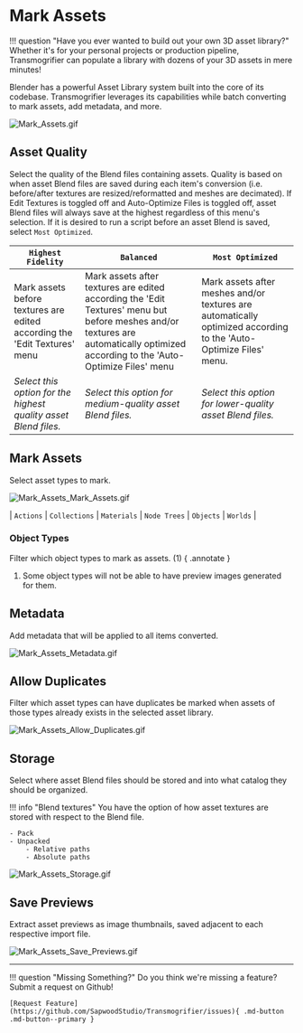 # Mark Assets

!!! question "Have you ever wanted to build out your own 3D asset library?" 
    Whether it's for your personal projects or production pipeline, Transmogrifier can populate a library with dozens of your 3D assets in mere minutes!

Blender has a powerful Asset Library system built into the core of its codebase.  Transmogrifier leverages its capabilities while batch converting to mark assets, add metadata, and more.

![Mark_Assets.gif](assets/images/Mark_Assets.gif)


## Asset Quality
Select the quality of the Blend files containing assets. Quality is based on when asset Blend files are saved during each item's conversion (i.e. before/after textures are resized/reformatted and meshes are decimated). If Edit Textures is toggled off and Auto-Optimize Files is toggled off, asset Blend files will always save at the highest regardless of this menu's selection. If it is desired to run a script before an asset Blend is saved, select `Most Optimized`.


| `Highest Fidelity` | `Balanced` | `Most Optimized` |
| ---- | ---- | ---- |
| Mark assets before textures are edited according the 'Edit Textures' menu | Mark assets after textures are edited according the 'Edit Textures' menu but before meshes and/or textures are automatically optimized according to the 'Auto-Optimize Files' menu | Mark assets after meshes and/or textures are automatically optimized according to the 'Auto-Optimize Files' menu. |
| *Select this option for the highest quality asset Blend files.* | *Select this option for medium-quality asset Blend files.* | *Select this option for lower-quality asset Blend files.* |

## Mark Assets
Select asset types to mark.

![Mark_Assets_Mark_Assets.gif](assets/images/Mark_Assets_Mark_Assets.gif)

| `Actions` | `Collections` | `Materials` | `Node Trees` | `Objects` | `Worlds` |



### Object Types
Filter which object types to mark as assets. (1)
{ .annotate }

1. Some object types will not be able to have preview images generated for them.


## Metadata
Add metadata that will be applied to all items converted.

![Mark_Assets_Metadata.gif](assets/images/Mark_Assets_Metadata.gif)


## Allow Duplicates
Filter which asset types can have duplicates be marked when assets of those types already exists in the selected asset library.

![Mark_Assets_Allow_Duplicates.gif](assets/images/Mark_Assets_Allow_Duplicates.gif)


## Storage
Select where asset Blend files should be stored and into what catalog they should be organized.  

!!! info "Blend textures"
    You have the option of how asset textures are stored with respect to the Blend file.
    
    - Pack 
    - Unpacked
        - Relative paths
        - Absolute paths

![Mark_Assets_Storage.gif](assets/images/Mark_Assets_Storage.gif)


## Save Previews
Extract asset previews as image thumbnails, saved adjacent to each respective import file.

![Mark_Assets_Save_Previews.gif](assets/images/Mark_Assets_Save_Previews.gif)


***
!!! question "Missing Something?"
    Do you think we're missing a feature?  Submit a request on Github!

    [Request Feature](https://github.com/SapwoodStudio/Transmogrifier/issues){ .md-button .md-button--primary }